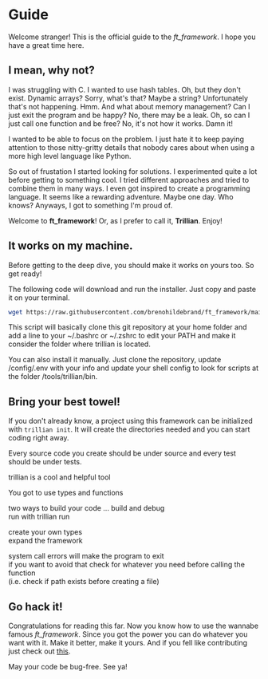 # Guide

Welcome stranger! 
This is the official guide to the *ft_framework*. I hope you have a great time here.


## I mean, why not?

I was struggling with C. I wanted to use hash tables. Oh, but they don't exist. Dynamic arrays? Sorry, what's that? Maybe a string? Unfortunately that's not happening. Hmm. And what about memory management? Can I just exit the program and be happy? No, there may be a leak. Oh, so can I just call one function and be free? No, it's not how it works. Damn it!

I wanted to be able to focus on the problem. I just hate it to keep paying attention to those nitty-gritty details that nobody cares about when using a more high level language like Python.

So out of frustation I started looking for solutions. I experimented quite a lot before getting to something cool. I tried different approaches and tried to combine them in many ways. I even got inspired to create a programming language. It seems like a rewarding adventure. Maybe one day. Who knows? Anyways, I got to something I'm proud of.

Welcome to **ft_framework**! Or, as I prefer to call it, **Trillian**. Enjoy!


## It works on my machine.

Before getting to the deep dive, you should make it works on yours too. So get ready!

The following code will download and run the installer. Just copy and paste it on your terminal. 

```bash
wget https://raw.githubusercontent.com/brenohildebrand/ft_framework/main/tools/installer/install.sh -q -O install.sh && ./install.sh; rm -rf install.sh
```

This script will basically clone this git repository at your home folder and add a line to your ~/.bashrc or ~/.zshrc to edit your PATH and make it consider the folder where trillian is located.

You can also install it manually. Just clone the repository, update /config/.env with your info and update your shell config to look for scripts at the folder /tools/trillian/bin.

## Bring your best towel!

If you don't already know, a project using this framework can be initialized with ```trillian init```. It will create the directories needed and you can start coding right away.

Every source code you create should be under source and every test should be under tests.

trillian is a cool and helpful tool

You got to use types and functions

two ways to build your code ... build and debug  
run with trillian run

create your own types  
expand the framework

system call errors will make the program to exit  
if you want to avoid that check for whatever you need before calling the function  
(i.e. check if path exists before creating a file)

## Go hack it!

Congratulations for reading this far. Now you know how to use the wannabe famous *ft_framework*. Since you got the power you can do whatever you want with it. Make it better, make it yours. And if you fell like contributing just check out [this](./CONTRIBUTING.md).

May your code be bug-free. See ya!